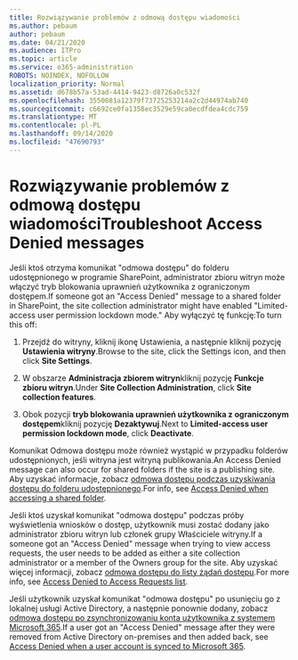 ```yaml
---
title: Rozwiązywanie problemów z odmową dostępu wiadomości
ms.author: pebaum
author: pebaum
ms.date: 04/21/2020
ms.audience: ITPro
ms.topic: article
ms.service: o365-administration
ROBOTS: NOINDEX, NOFOLLOW
localization_priority: Normal
ms.assetid: d678b57a-53ad-4414-9423-d8726a0c532f
ms.openlocfilehash: 3550081a12379f73725253214a2c2d44974ab740
ms.sourcegitcommit: c6692ce0fa1358ec3529e59ca0ecdfdea4cdc759
ms.translationtype: MT
ms.contentlocale: pl-PL
ms.lasthandoff: 09/14/2020
ms.locfileid: "47690793"
---
```

# <a name="troubleshoot-access-denied-messages"></a><span data-ttu-id="967db-102">Rozwiązywanie problemów z odmową dostępu wiadomości</span><span class="sxs-lookup"><span data-stu-id="967db-102">Troubleshoot Access Denied messages</span></span>

<span data-ttu-id="967db-103">Jeśli ktoś otrzyma komunikat "odmowa dostępu" do folderu udostępnionego w programie SharePoint, administrator zbioru witryn może włączyć tryb blokowania uprawnień użytkownika z ograniczonym dostępem.</span><span class="sxs-lookup"><span data-stu-id="967db-103">If someone got an "Access Denied" message to a shared folder in SharePoint, the site collection administrator might have enabled "Limited-access user permission lockdown mode."</span></span> <span data-ttu-id="967db-104">Aby wyłączyć tę funkcję:</span><span class="sxs-lookup"><span data-stu-id="967db-104">To turn this off:</span></span> 
  
1. <span data-ttu-id="967db-105">Przejdź do witryny, kliknij ikonę Ustawienia, a następnie kliknij pozycję **Ustawienia witryny**.</span><span class="sxs-lookup"><span data-stu-id="967db-105">Browse to the site, click the Settings icon, and then click **Site Settings**.</span></span>
    
2. <span data-ttu-id="967db-106">W obszarze **Administracja zbiorem witryn**kliknij pozycję **Funkcje zbioru witryn**.</span><span class="sxs-lookup"><span data-stu-id="967db-106">Under **Site Collection Administration**, click **Site collection features**.</span></span>
    
3. <span data-ttu-id="967db-107">Obok pozycji **tryb blokowania uprawnień użytkownika z ograniczonym dostępem**kliknij pozycję **Dezaktywuj**.</span><span class="sxs-lookup"><span data-stu-id="967db-107">Next to **Limited-access user permission lockdown mode**, click **Deactivate**.</span></span>
    
<span data-ttu-id="967db-108">Komunikat Odmowa dostępu może również wystąpić w przypadku folderów udostępnionych, jeśli witryna jest witryną publikowania.</span><span class="sxs-lookup"><span data-stu-id="967db-108">An Access Denied message can also occur for shared folders if the site is a publishing site.</span></span> <span data-ttu-id="967db-109">Aby uzyskać informacje, zobacz [odmowa dostępu podczas uzyskiwania dostępu do folderu udostępnionego](https://go.microsoft.com/fwlink/?linkid=2004317).</span><span class="sxs-lookup"><span data-stu-id="967db-109">For info, see [Access Denied when accessing a shared folder](https://go.microsoft.com/fwlink/?linkid=2004317).</span></span>
  
<span data-ttu-id="967db-110">Jeśli ktoś uzyskał komunikat "odmowa dostępu" podczas próby wyświetlenia wniosków o dostęp, użytkownik musi zostać dodany jako administrator zbioru witryn lub członek grupy Właściciele witryny.</span><span class="sxs-lookup"><span data-stu-id="967db-110">If a someone got an "Access Denied" message when trying to view access requests, the user needs to be added as either a site collection administrator or a member of the Owners group for the site.</span></span> <span data-ttu-id="967db-111">Aby uzyskać więcej informacji, zobacz [odmowa dostępu do listy żądań dostępu](https://go.microsoft.com/fwlink/?linkid=2004220).</span><span class="sxs-lookup"><span data-stu-id="967db-111">For more info, see [Access Denied to Access Requests list](https://go.microsoft.com/fwlink/?linkid=2004220).</span></span>
  
<span data-ttu-id="967db-112">Jeśli użytkownik uzyskał komunikat "odmowa dostępu" po usunięciu go z lokalnej usługi Active Directory, a następnie ponownie dodany, zobacz [odmowa dostępu po zsynchronizowaniu konta użytkownika z systemem Microsoft 365](https://go.microsoft.com/fwlink/?linkid=2004318).</span><span class="sxs-lookup"><span data-stu-id="967db-112">If a user got an "Access Denied" message after they were removed from Active Directory on-premises and then added back, see [Access Denied when a user account is synced to Microsoft 365](https://go.microsoft.com/fwlink/?linkid=2004318).</span></span>
  

